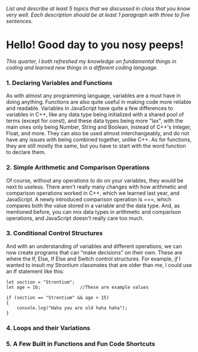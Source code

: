  *List and describe at least 5 topics that we discussed in class that you know very well. Each description should be at least 1 paragraph with three to five sentences.*

# **Hello! Good day to you nosy peeps!**
*This quarter, I both refreshed my knowledge on fundamental things in coding and learned new things in a different coding language.*

### 1. Declaring Variables and Functions

As with almost any programming language, variables are a must have in doing anything. Functions are also quite useful in making code more reliable and readable. Variables in JavaScript have quite a few differences to variables in C++, like any data type being initialized with a shared pool of terms (except for const), and these data types being more "lax", with the main ones only being Number, String and Boolean, instead of C++'s Integer, Float, and more. They can also be used almost interchangeably, and do not have any issues with being combined together, unlike C++. As for functions, they are still mostly the same, but you have to start with the word function to declare them.

### 2. Simple Arithmetic and Comparison Operations

Of course, without any operations to do on your variables, they would be next to useless. There aren't really many changes with how arithmetic and comparison operations worked in C++, which we learned last year, and JavaScript. A newly introduced comparison operation is ===, which compares both the value stored in a variable and the data type. And, as mentioned before, you can mix data types in arithmetic and comparison operations, and JavaScript doesn't really care too much.

### 3. Conditional Control Structures

And with an understanding of variables and different operations, we can now create programs that can "make decisions" on their own. These are where the If, Else, If Else and Switch control structures. For example, *if* I wanted to insult my Strontium classmates that are older than me, I could use an If statement like this:

```
let section = "Strontium";
let age = 16;               //These are example values

if (section == "Strontium" && age > 15)
{
    console.log("Haha you are old haha haha");
}
```

### 4. Loops and their Variations
### 5. A Few Built in Functions and Fun Code Shortcuts


